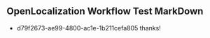 ## OpenLocalization Workflow Test MarkDown
* d79f2673-ae99-4800-ac1e-1b211cefa805 thanks!

<!--HONumber=Sep16_HO1-->



